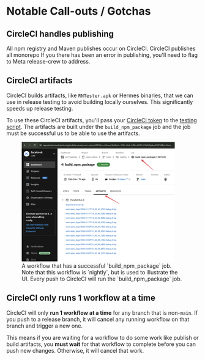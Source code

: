 # Notable Call-outs / Gotchas

## CircleCI handles publishing

All npm registry and Maven publishes occur on CircleCI. CircleCI publishes all monorepo
If you there has been an error in publishing, you'll need to flag to Meta release-crew to address.

## CircleCI artifacts

CircleCI builds artifacts, like `RNTester.apk` or Hermes binaries, that we can use in release testing to avoid building locally ourselves. This significantly speeds up release testing.

To use these CircleCI artifacts, you'll pass your [CircleCI token](./roles-and-responsibilities.md#circleci-personal-token) to the [testing script](./guide-release-testing.md#generating-the-projects).
The artifacts are built under the `build_npm_package` job and the job must be successful us to be able to use the artifacts.

<figure>
<img alt="CircleCI artifacts" src="../assets/build_npm_package_artifacts.png" width="400" />
<figcaption>A workflow that has a successful `build_npm_package` job. Note that this workflow is `nightly`, but is used to illustrate the UI. Every push to CircleCI will run the `build_npm_package` job.</figcaption>
</figure>

## CircleCI only runs 1 workflow at a time

CircleCI will only **run 1 workflow at a time** for any branch that is non-`main`. If you push to a release branch, it will cancel any running workflow on that branch and trigger a new one.

This means if you are waiting for a workflow to do some work like publish or build artifacts, you **must wait** for that workflow to complete before you can push new changes. Otherwise, it will cancel that work.